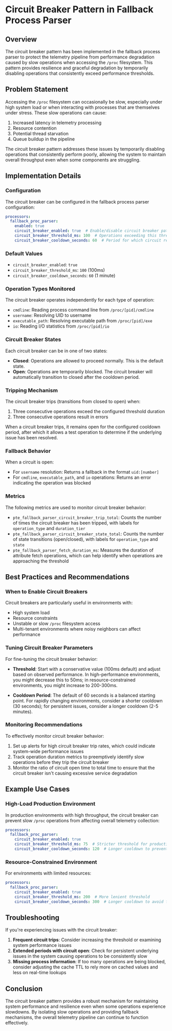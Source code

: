 # Circuit Breaker Pattern in Fallback Process Parser

## Overview

The circuit breaker pattern has been implemented in the fallback process parser to protect the telemetry pipeline from performance degradation caused by slow operations when accessing the `/proc` filesystem. This pattern provides resilience and graceful degradation by temporarily disabling operations that consistently exceed performance thresholds.

## Problem Statement

Accessing the `/proc` filesystem can occasionally be slow, especially under high system load or when interacting with processes that are themselves under stress. These slow operations can cause:

1. Increased latency in telemetry processing
2. Resource contention
3. Potential thread starvation
4. Queue buildup in the pipeline

The circuit breaker pattern addresses these issues by temporarily disabling operations that consistently perform poorly, allowing the system to maintain overall throughput even when some components are struggling.

## Implementation Details

### Configuration

The circuit breaker can be configured in the fallback process parser configuration:

```yaml
processors:
  fallback_proc_parser:
    enabled: true
    circuit_breaker_enabled: true  # Enable/disable circuit breaker pattern
    circuit_breaker_threshold_ms: 100  # Operations exceeding this threshold may trigger the circuit breaker
    circuit_breaker_cooldown_seconds: 60  # Period for which circuit remains open after being tripped
```

### Default Values

- `circuit_breaker_enabled`: `true`
- `circuit_breaker_threshold_ms`: `100` (100ms)
- `circuit_breaker_cooldown_seconds`: `60` (1 minute)

### Operation Types Monitored

The circuit breaker operates independently for each type of operation:

- `cmdline`: Reading process command line from `/proc/[pid]/cmdline`
- `username`: Resolving UID to username
- `executable_path`: Resolving executable path from `/proc/[pid]/exe`
- `io`: Reading I/O statistics from `/proc/[pid]/io`

### Circuit Breaker States

Each circuit breaker can be in one of two states:

- **Closed**: Operations are allowed to proceed normally. This is the default state.
- **Open**: Operations are temporarily blocked. The circuit breaker will automatically transition to closed after the cooldown period.

### Tripping Mechanism

The circuit breaker trips (transitions from closed to open) when:

1. Three consecutive operations exceed the configured threshold duration
2. Three consecutive operations result in errors

When a circuit breaker trips, it remains open for the configured cooldown period, after which it allows a test operation to determine if the underlying issue has been resolved.

### Fallback Behavior

When a circuit is open:

- For `username` resolution: Returns a fallback in the format `uid:[number]`
- For `cmdline`, `executable_path`, and `io` operations: Returns an error indicating the operation was blocked

### Metrics

The following metrics are used to monitor circuit breaker behavior:

- `pte_fallback_parser_circuit_breaker_trip_total`: Counts the number of times the circuit breaker has been tripped, with labels for `operation_type` and `duration_tier`
- `pte_fallback_parser_circuit_breaker_state_total`: Counts the number of state transitions (open/closed), with labels for `operation_type` and `state`
- `pte_fallback_parser_fetch_duration_ms`: Measures the duration of attribute fetch operations, which can help identify when operations are approaching the threshold

## Best Practices and Recommendations

### When to Enable Circuit Breakers

Circuit breakers are particularly useful in environments with:

- High system load
- Resource constraints
- Unstable or slow `/proc` filesystem access
- Multi-tenant environments where noisy neighbors can affect performance

### Tuning Circuit Breaker Parameters

For fine-tuning the circuit breaker behavior:

- **Threshold**: Start with a conservative value (100ms default) and adjust based on observed performance. In high-performance environments, you might decrease this to 50ms; in resource-constrained environments, you might increase to 200-300ms.

- **Cooldown Period**: The default of 60 seconds is a balanced starting point. For rapidly changing environments, consider a shorter cooldown (30 seconds); for persistent issues, consider a longer cooldown (2-5 minutes).

### Monitoring Recommendations

To effectively monitor circuit breaker behavior:

1. Set up alerts for high circuit breaker trip rates, which could indicate system-wide performance issues
2. Track operation duration metrics to preemptively identify slow operations before they trip the circuit breaker
3. Monitor the ratio of circuit open time to total time to ensure that the circuit breaker isn't causing excessive service degradation

## Example Use Cases

### High-Load Production Environment

In production environments with high throughput, the circuit breaker can prevent slow `/proc` operations from affecting overall telemetry collection:

```yaml
processors:
  fallback_proc_parser:
    circuit_breaker_enabled: true
    circuit_breaker_threshold_ms: 75  # Stricter threshold for production
    circuit_breaker_cooldown_seconds: 120  # Longer cooldown to prevent flapping
```

### Resource-Constrained Environment

For environments with limited resources:

```yaml
processors:
  fallback_proc_parser:
    circuit_breaker_enabled: true
    circuit_breaker_threshold_ms: 200  # More lenient threshold
    circuit_breaker_cooldown_seconds: 300  # Longer cooldown to avoid frequent checks
```

## Troubleshooting

If you're experiencing issues with the circuit breaker:

1. **Frequent circuit trips**: Consider increasing the threshold or examining system performance issues
2. **Extended periods with circuit open**: Check for persistent underlying issues in the system causing operations to be consistently slow
3. **Missing process information**: If too many operations are being blocked, consider adjusting the cache TTL to rely more on cached values and less on real-time lookups

## Conclusion

The circuit breaker pattern provides a robust mechanism for maintaining system performance and resilience even when some operations experience slowdowns. By isolating slow operations and providing fallback mechanisms, the overall telemetry pipeline can continue to function effectively.